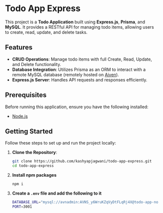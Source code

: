 # Todo App Express

This project is a **Todo Application** built using **Express.js**, **Prisma**, and **MySQL**. It provides a RESTful API for managing todo items, allowing users to create, read, update, and delete tasks.

## Features

- **CRUD Operations**: Manage todo items with full Create, Read, Update, and Delete functionality.
- **Database Integration**: Utilizes Prisma as an ORM to interact with a remote MySQL database (remotely hosted on [Aiven](https://aiven.io/)).
- **Express.js Server**: Handles API requests and responses efficiently.

## Prerequisites

Before running this application, ensure you have the following installed:

- [Node.js](https://nodejs.org/)

## Getting Started

Follow these steps to set up and run the project locally:

1. **Clone the Repository**:

   ```bash
   git clone https://github.com/kashyapjagwani/todo-app-express.git
   cd todo-app-express

2. **Install npm packages**
   ```bash
   npm i

2. **Create a `.env` file and add the following to it**
   ```bash
   DATABASE_URL="mysql://avnadmin:AVNS_y6WruKZqVyDtFLqRj4X@todo-app-nooro-todo-app-nooro.c.aivencloud.com:28468/defaultdb"
   PORT=3001

